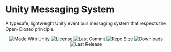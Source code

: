# Unity Messaging System
A typesafe, lightweight Unity event bus messaging system that respects the Open-Closed principle.

<p align="center">
  <a>
    <img alt="Made With Unity" src="https://img.shields.io/badge/made%20with-Unity-57b9d3.svg?logo=Unity">
  </a>
  <a>
    <img alt="License" src="https://img.shields.io/github/license/JoanStinson/UnityMessagingSystem?logo=github">
  </a>
  <a>
    <img alt="Last Commit" src="https://img.shields.io/github/last-commit/JoanStinson/UnityMessagingSystem?logo=Mapbox&color=orange">
  </a>
  <a>
    <img alt="Repo Size" src="https://img.shields.io/github/repo-size/JoanStinson/UnityMessagingSystem?logo=VirtualBox">
  </a>
  <a>
    <img alt="Downloads" src="https://img.shields.io/github/downloads/JoanStinson/UnityMessagingSystem/total?color=brightgreen">
  </a>
  <a>
    <img alt="Last Release" src="https://img.shields.io/github/v/release/JoanStinson/UnityMessagingSystem?include_prereleases&logo=Dropbox&color=yellow">
  </a>
</p>
